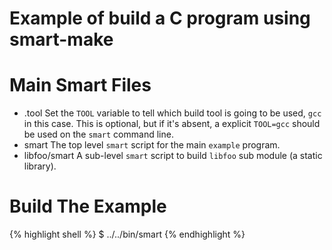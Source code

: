 # Example of build a C program using smart-make

Main Smart Files
================

  * .tool
    Set the `TOOL` variable to tell which build tool is going to be used, `gcc` in this case. This is
    optional, but if it's absent, a explicit `TOOL=gcc` should be used on the `smart` command line.
  * smart
    The top level `smart` script for the main `example` program.
  * libfoo/smart
    A sub-level `smart` script to build `libfoo` sub module (a static library).

Build The Example
=================

{% highlight shell %}
$ ../../bin/smart
{% endhighlight %}

